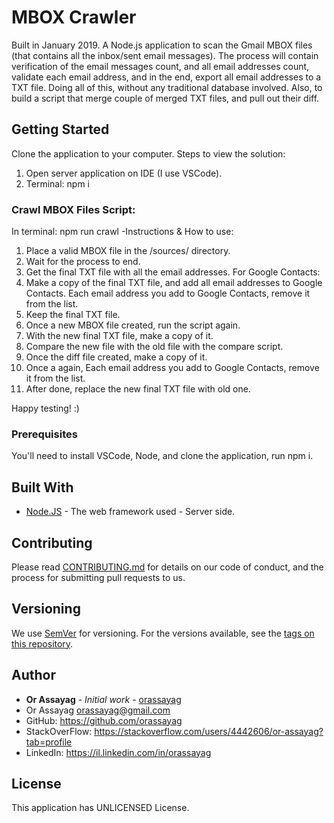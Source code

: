# MBOX Crawler

Built in January 2019. A Node.js application to scan the Gmail MBOX files (that contains all the inbox/sent email messages). The process will contain verification of the email messages count, and all email addresses count, validate each email address, and in the end, export all email addresses to a TXT file. Doing all of this, without any traditional database involved. Also, to build a script that merge couple of merged TXT files, and pull out their diff.

## Getting Started

Clone the application to your computer.
Steps to view the solution:
1. Open server application on IDE (I use VSCode).
2. Terminal: npm i

### Crawl MBOX Files Script:

In terminal: npm run crawl
-Instructions & How to use:
1. Place a valid MBOX file in the /sources/ directory.
2. Wait for the process to end.
3. Get the final TXT file with all the email addresses.
   For Google Contacts:
4. Make a copy of the final TXT file, and add all email addresses to Google Contacts.
   Each email address you add to Google Contacts, remove it from the list.
5. Keep the final TXT file.
6. Once a new MBOX file created, run the script again.
7. With the new final TXT file, make a copy of it.
8. Compare the new file with the old file with the compare script.
9. Once the diff file created, make a copy of it.
10. Once a again, Each email address you add to Google Contacts, remove it from the list.
11. After done, replace the new final TXT file with old one.

Happy testing! :)

### Prerequisites

You'll need to install VSCode, Node, and clone the application, run npm i.

## Built With

* [Node.JS](https://nodejs.org/en/) - The web framework used - Server side.

## Contributing

Please read [CONTRIBUTING.md](https://gist.github.com/PurpleBooth/b24679402957c63ec426) for details on our code of conduct, and the process for submitting pull requests to us.

## Versioning

We use [SemVer](http://semver.org/) for versioning. For the versions available, see the [tags on this repository](https://github.com/your/project/tags).

## Author

* **Or Assayag** - *Initial work* - [orassayag](https://github.com/orassayag)
* Or Assayag <orassayag@gmail.com>
* GitHub: https://github.com/orassayag
* StackOverFlow: https://stackoverflow.com/users/4442606/or-assayag?tab=profile
* LinkedIn: https://il.linkedin.com/in/orassayag

## License

This application has UNLICENSED License.
